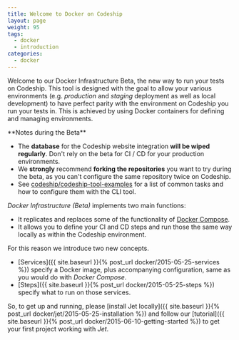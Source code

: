 ```yaml
---
title: Welcome to Docker on Codeship
layout: page
weight: 95
tags:
  - docker
  - introduction
categories:
  - docker
---
```


Welcome to our Docker Infrastructure Beta, the new way to run your tests on Codeship. This tool is designed with the goal to allow your various environments (e.g. _production_ and _staging_ deployment as well as local development) to have perfect parity with the environment on Codeship you run your tests in. This is achieved by using Docker containers for defining and managing environments.

<div class="info-block">
**Notes during the Beta**

- The **database** for the Codeship website integration **will be wiped regularly**. Don't rely on the beta for CI / CD for your production environments.
- We **strongly** recommend **forking the repositories** you want to try during the beta, as you can't configure the same repository twice on Codeship.
- See [codeship/codeship-tool-examples](https://github.com/codeship/codeship-tool-examples) for a list of common tasks and how to configure them with the CLI tool.
</div>

_Docker Infrastructure (Beta)_ implements two main functions:

- It replicates and replaces some of the functionality of [Docker Compose](https://docs.docker.com/compose/).
- It allows you to define your CI and CD steps and run those the same way locally as within the Codeship environment.

For this reason we introduce two new concepts.

- [Services]({{ site.baseurl }}{% post_url docker/2015-05-25-services %}) specify a Docker image, plus accompanying configuration, same as you would do with _Docker Compose_.
- [Steps]({{ site.baseurl }}{% post_url docker/2015-05-25-steps %}) specify what to run on those services.

So, to get up and running, please [install Jet locally]({{ site.baseurl }}{% post_url docker/jet/2015-05-25-installation %}) and follow our [tutorial]({{ site.baseurl }}{% post_url docker/2015-06-10-getting-started %}) to get your first project working with _Jet_.
